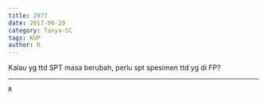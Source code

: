 ```yaml
---
title: 2977
date: 2017-06-20
category: Tanya-SC
tags: KUP
author: R
---
```


Kalau yg ttd SPT masa berubah, perlu spt spesimen ttd yg di FP?

---



`R`
